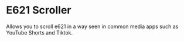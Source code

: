 # E621 Scroller
Allows you to scroll e621 in a way seen in common media apps such as YouTube Shorts and Tiktok.
